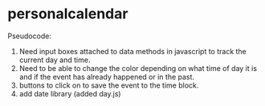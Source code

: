 # personalcalendar


Pseudocode:

1. Need input boxes attached to data methods in javascript to track the current day and time.
2. Need to be able to change the color depending on what time of day it is and if the event has already happened or in the past.
3. buttons to click on to save the event to the time block.
4. add date library (added day.js)